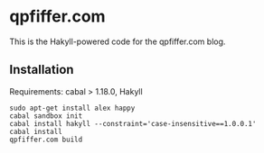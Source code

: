 qpfiffer.com
============

This is the Hakyll-powered code for the qpfiffer.com blog.

Installation
------------

Requirements: cabal > 1.18.0, Hakyll

```
sudo apt-get install alex happy
cabal sandbox init
cabal install hakyll --constraint='case-insensitive==1.0.0.1'
cabal install
qpfiffer.com build
```
